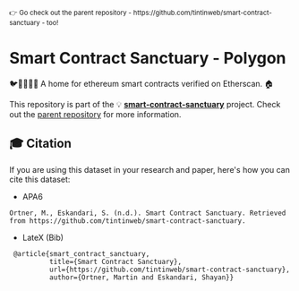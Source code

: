 <sup>
👉 Go check out the parent repository - https://github.com/tintinweb/smart-contract-sanctuary - too! 
</sup>

# Smart Contract Sanctuary - Polygon
🐦🌴🌴🌴🦕 A home for ethereum smart contracts verified on Etherscan. 🏠

This repository is part of the 💡 **[smart-contract-sanctuary](https://github.com/tintinweb/smart-contract-sanctuary)** project. Check out the [parent repository](https://github.com/tintinweb/smart-contract-sanctuary) for more information.



## 🎓 Citation

If you are using this dataset in your research and paper, here's how you can cite this dataset: 

- APA6
```
Ortner, M., Eskandari, S. (n.d.). Smart Contract Sanctuary. Retrieved from https://github.com/tintinweb/smart-contract-sanctuary.
```

- LateX (Bib)
```
 @article{smart_contract_sanctuary, 
          title={Smart Contract Sanctuary}, 
          url={https://github.com/tintinweb/smart-contract-sanctuary}, 
          author={Ortner, Martin and Eskandari, Shayan}} 
 ```
